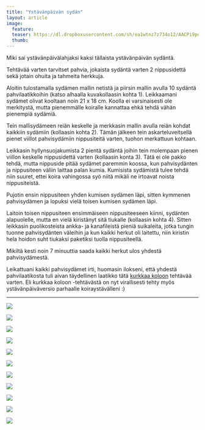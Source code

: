 ```yaml
---
title: "Ystävänpäivän sydän"
layout: article
image:
  feature:
  teaser: https://dl.dropboxusercontent.com/sh/ea1wtnz7z734o12/AACPi9pdbO0-X7zFM_geuZzFa/aktivointi/ystavanpaivan-sydan/DS04759-245px.jpg
  thumb:
---
```


Miki sai ystävänpäivälahjaksi kaksi tällaista ystävänpäivän sydäntä.

Tehtävää varten tarvitset pahvia, jokaista sydäntä varten 2 nippusidettä sekä jotain ohuita ja tahmeita herkkuja.

Aloitin tulostamalla sydämen mallin netistä ja piirsin mallin avulla 10 sydäntä pahvilaatikkoihin (katso alhaalla kuvakollaasin kohta 1). Leikkaamani sydämet olivat kooltaan noin 21 x 18 cm. Koolla ei varsinaisesti ole merkitystä, mutta pienemmälle koiralle kannattaa ehkä tehdä vähän pienempiä sydämiä.

Tein mallisydämeen reiän keskelle ja merkkasin mallin avulla reiän kohdat kaikkiin sydämiin (kollaasin kohta 2). Tämän jälkeen tein askarteluveitsellä pienet viillot pahvisydämiin nippusiteitä varten, tuohon merkattuun kohtaan.

Leikkasin hyllynsuojakumista 2 pientä sydäntä joihin tein molempaan pienen viillon keskelle nippusidettä varten (kollaasin konta 3). Tätä ei ole pakko tehdä, mutta nippuside pitää sydämet paremmin koossa, kun pahvisydänten ja nippusiteen väliin laittaa palan kumia. Kumisista sydämistä tulee tehdä niin suuret, ettei koira vahingossa syö niitä mikäli ne irtoavat noista nippusiteistä.

Pujotin ensin nippusiteen yhden kumisen sydämen läpi, sitten kymmenen pahvisydämen ja lopuksi vielä toisen kumisen sydämen läpi.

Laitoin toisen nippusiteen ensimmäiseen nippusiteeseen kiinni, sydänten alapuolelle, mutta en vielä kiristänyt sitä tiukalle (kollaasin kohta 4). Sitten leikkasin puolikosteista ankka- ja kanafileistä pieniä suikaleita, jotka tungin tuonne pahvisydänten väleihin ja kun kaikki herkut oli laitettu, niin kiristin hela hoidon suht tiukaksi paketiksi tuolla nippusiteellä.

Mikiltä kesti noin 7 minuuttia saada kaikki herkut ulos yhdestä pahvisydämestä.

Leikattuani kaikki pahvisydämet irti, huomasin ilokseni, että yhdestä pahvilaatikosta tuli aivan täydellinen laatikko tätä [kurkkaa koloon](http://minimuutti.com/aktivointi/kurkkaa-koloon/) tehtävää varten. Eli kurkkaa koloon -tehtävästä on nyt virallisesti tehty myös ystävänpäiväversio parhaalle koiraystävälleni :)

---

[![](https://lh3.googleusercontent.com/9AptyL0xdERvRnaDFT25fNBMeNeAtQ5VdLAH3vL5uJDuFgzYQImQa03I3TrV-4sIaKz9QUm4jDfeqSgD4V11YhORPH9EJ1g9D6KcjgL-99twVOoAorHcolPcnIpVeT6E6OPnGzSCDpVcR0PLmfYnJdwl5g-ojCzV799i2nvMkyU5gBP5ieQTQuR1pY6vNZZ4k1XE57-bWr_XdEDw1cVgcYLooHXAprS0prIAfw1grnhYy5KaumFmQDZDqWSTq7-6I7ipRD9NYYxi1JGdpSkCR1cz2F9zhRmV1xY_JnBHOuhSaNdxaBo9J-DuDBtz74XIMlKWupsOkdfarEis__ZCEvhLqg17Utwzr-wcmIVHSsZ10el8Kb3BNZrx2agP0XXMJmxbFVu3iVBjgr0ERH91-mNAuJVar1cSYUxYrdLaBvwswg-gTQvjF13a-ckrtwO5FqaCvcJ0Zz64OSZp9RURj3tmJw3JPpyiMinRjstj_3CC8lQcmfUaZFcTi5PVSXbJ9oxdSTqa5GPD_4ErJMGEAEyj1NX-4QnqtZJg6u8O3KJ5OT3Tc_HgJ6jI4R_CdmsJvPEv=w800)](https://lh3.googleusercontent.com/9AptyL0xdERvRnaDFT25fNBMeNeAtQ5VdLAH3vL5uJDuFgzYQImQa03I3TrV-4sIaKz9QUm4jDfeqSgD4V11YhORPH9EJ1g9D6KcjgL-99twVOoAorHcolPcnIpVeT6E6OPnGzSCDpVcR0PLmfYnJdwl5g-ojCzV799i2nvMkyU5gBP5ieQTQuR1pY6vNZZ4k1XE57-bWr_XdEDw1cVgcYLooHXAprS0prIAfw1grnhYy5KaumFmQDZDqWSTq7-6I7ipRD9NYYxi1JGdpSkCR1cz2F9zhRmV1xY_JnBHOuhSaNdxaBo9J-DuDBtz74XIMlKWupsOkdfarEis__ZCEvhLqg17Utwzr-wcmIVHSsZ10el8Kb3BNZrx2agP0XXMJmxbFVu3iVBjgr0ERH91-mNAuJVar1cSYUxYrdLaBvwswg-gTQvjF13a-ckrtwO5FqaCvcJ0Zz64OSZp9RURj3tmJw3JPpyiMinRjstj_3CC8lQcmfUaZFcTi5PVSXbJ9oxdSTqa5GPD_4ErJMGEAEyj1NX-4QnqtZJg6u8O3KJ5OT3Tc_HgJ6jI4R_CdmsJvPEv=s0)

[![](https://lh3.googleusercontent.com/BOfkF7gJXU_bVysxsfaj_7Vq-QTlzzlLkQwpX4CK9edTg6-CfxYDbC5DPi5gL2twnxWYAgycWWQwQgF-D1WiP-Cs7s6mEn3fRQ5MiS9mc65ReYX8nrzZcmGWAGYNUTgOwdKgfLYTZGNpEY6tkD91WB2Ca3JdVaTYlkxd40JBctFNJIzzRqs6hLg4tE__IeOaRoWpo3z8oc8SomC2zuht1I6gVOovUKsJLfr_sJ-RcQi3TJadmmsJtBfrOrTT7r_XMnDKMv8WkfALuDqdmSwFW4ek8ALC6c8KbcZWF-qg_7vQqspagzWtvGS2dW34SUYUrvLt8RvYzC1cp3PF9Xbg9DAep7kpWMNV9piF70A5meqXbHpMrc5AygUN2CfKqKohDXPj0YKPx-PbGBWlUPKjInIqvLptUugxvBM-AT42lixHaAv6Sg4to8_X3JvyJlGk9V21WXx46No-N0aXno7OgSX8hHl_2zSyP3Br61dWbAnzlkY7TqJ07SVajsyPwSESIOZLk6-QrWDgAZnPGmD8CB-1Pevv8x2mtu_r2zgKKGjff7cbrC3Cjplcqn0GGmioT0tM=w800)](https://lh3.googleusercontent.com/BOfkF7gJXU_bVysxsfaj_7Vq-QTlzzlLkQwpX4CK9edTg6-CfxYDbC5DPi5gL2twnxWYAgycWWQwQgF-D1WiP-Cs7s6mEn3fRQ5MiS9mc65ReYX8nrzZcmGWAGYNUTgOwdKgfLYTZGNpEY6tkD91WB2Ca3JdVaTYlkxd40JBctFNJIzzRqs6hLg4tE__IeOaRoWpo3z8oc8SomC2zuht1I6gVOovUKsJLfr_sJ-RcQi3TJadmmsJtBfrOrTT7r_XMnDKMv8WkfALuDqdmSwFW4ek8ALC6c8KbcZWF-qg_7vQqspagzWtvGS2dW34SUYUrvLt8RvYzC1cp3PF9Xbg9DAep7kpWMNV9piF70A5meqXbHpMrc5AygUN2CfKqKohDXPj0YKPx-PbGBWlUPKjInIqvLptUugxvBM-AT42lixHaAv6Sg4to8_X3JvyJlGk9V21WXx46No-N0aXno7OgSX8hHl_2zSyP3Br61dWbAnzlkY7TqJ07SVajsyPwSESIOZLk6-QrWDgAZnPGmD8CB-1Pevv8x2mtu_r2zgKKGjff7cbrC3Cjplcqn0GGmioT0tM=s0)

[![](https://lh3.googleusercontent.com/5445NmWLMfhvQYScg-aJ31xu8QXd0KZ7A6ygSgInnoNKAOW43d3oUTeOZbN3zsuhJxtCVugAhXuc-Z3D2qEvQibXJ4oTNYCa9VX5vklnwuutJY_kG0_zt6yVIEr71RqFGBboYOE4m8cOZ7JDpYKg9H7eAaHnSAbirp11BbcKfCIkypnyivFKETRJ-dR9nZzMmuxjeRIneUJ6OWAAzxTyo3f99nhuMopllHFvT3MBUf8HYfitgQfIRS14ugQFqo5o18orJS5noXJplQNXmz9psscYvVN4jE0YtNO5S6zPRSqZNR98oqlHu4BgZ0jVUA7vOgopIBhJ7Oh2VnPhABsV0_nbDLyedzzDj5oqlpuJwsFLqusfLdwcphnb4b7YhrIOHx8P_eli3QYjflU0RFBok5yCR1IGPGEVaLBeklXoHa-J4zps-QQ-M3VIKWZXDMLWhuo0t-5tUn22vpcQTyYz3g27Xx10GHPbMHsyKVDcIghnWYnHD1WO8rU4icTmUHkniUq_HOe5GPKoRLeGJULSBZW1xq-8jRO93y1A-4hufNNrZdD9Jfal7t1VYUE00sxMIzZR=w800)](https://lh3.googleusercontent.com/5445NmWLMfhvQYScg-aJ31xu8QXd0KZ7A6ygSgInnoNKAOW43d3oUTeOZbN3zsuhJxtCVugAhXuc-Z3D2qEvQibXJ4oTNYCa9VX5vklnwuutJY_kG0_zt6yVIEr71RqFGBboYOE4m8cOZ7JDpYKg9H7eAaHnSAbirp11BbcKfCIkypnyivFKETRJ-dR9nZzMmuxjeRIneUJ6OWAAzxTyo3f99nhuMopllHFvT3MBUf8HYfitgQfIRS14ugQFqo5o18orJS5noXJplQNXmz9psscYvVN4jE0YtNO5S6zPRSqZNR98oqlHu4BgZ0jVUA7vOgopIBhJ7Oh2VnPhABsV0_nbDLyedzzDj5oqlpuJwsFLqusfLdwcphnb4b7YhrIOHx8P_eli3QYjflU0RFBok5yCR1IGPGEVaLBeklXoHa-J4zps-QQ-M3VIKWZXDMLWhuo0t-5tUn22vpcQTyYz3g27Xx10GHPbMHsyKVDcIghnWYnHD1WO8rU4icTmUHkniUq_HOe5GPKoRLeGJULSBZW1xq-8jRO93y1A-4hufNNrZdD9Jfal7t1VYUE00sxMIzZR=s0)

[![](https://lh3.googleusercontent.com/hyaA3UhybXhLyVZGjOf_QSZPdegg4SlI5hnOh-cN98tfhgKYSNQpCjJkoosLOfOfkW-1YkB2bJpLWLyUChs5yvpjvXjVKfmFdRo6wHs14ZShEexNuDSTGQok576AaIL2J1UdxJ6Eeh68JW9lc36EYeJgmHYfwOJOJVJ5DoiIos1MRI5jD_Mmj7ixPvJzSFxmrNgbbaYmpYj7XSfw1_wEmxsI6nv3pyA9b4KtmyApUL4bAQ05548ACtOn2Mn2-7hX1Zl6BiLFz8OR7BhebfLtEDvWGKOsefGoamZGkWdSufONEfwwvN8XX24V8o9zDyrnvVklNVgPdnUTcRItIIRUhXeKVvjvWXPegr3r1UIxmQn4ULqCyQhuzqQu_nVXBFD2lwTg2l8awpulM3yZOT0XHxIT6296Um3NtUmse0VGlwOS7fPRvDDeYCKfXMDoc9S5JD9-M6dclmMe-6_7RbWcRncpXq-v7VB299LhwPJj5brBOzUfoNRcJVb9aoOV5Ln8bbiXQD4GwXm3XY7A1KtmVVJfUPi01qUHJwcP6BT_2XXFhDWQ8OdgF7gQLn30-bDbVR2k=w800)](https://lh3.googleusercontent.com/hyaA3UhybXhLyVZGjOf_QSZPdegg4SlI5hnOh-cN98tfhgKYSNQpCjJkoosLOfOfkW-1YkB2bJpLWLyUChs5yvpjvXjVKfmFdRo6wHs14ZShEexNuDSTGQok576AaIL2J1UdxJ6Eeh68JW9lc36EYeJgmHYfwOJOJVJ5DoiIos1MRI5jD_Mmj7ixPvJzSFxmrNgbbaYmpYj7XSfw1_wEmxsI6nv3pyA9b4KtmyApUL4bAQ05548ACtOn2Mn2-7hX1Zl6BiLFz8OR7BhebfLtEDvWGKOsefGoamZGkWdSufONEfwwvN8XX24V8o9zDyrnvVklNVgPdnUTcRItIIRUhXeKVvjvWXPegr3r1UIxmQn4ULqCyQhuzqQu_nVXBFD2lwTg2l8awpulM3yZOT0XHxIT6296Um3NtUmse0VGlwOS7fPRvDDeYCKfXMDoc9S5JD9-M6dclmMe-6_7RbWcRncpXq-v7VB299LhwPJj5brBOzUfoNRcJVb9aoOV5Ln8bbiXQD4GwXm3XY7A1KtmVVJfUPi01qUHJwcP6BT_2XXFhDWQ8OdgF7gQLn30-bDbVR2k=s0)

[![](https://lh3.googleusercontent.com/-JkSqY1kvnGPekbNT7EeQ5r_JyKO_33rebz15pA0yiSDwT5RUyDPy0NVgzOhE3fmhUBZcY0joTrRNAmlQDddTSO4sPhiQ6-uPpm4DlqzyDbeWjaCx6AOkcC5HY5u9Ijzzu_nJNftT_ss0LwX-g71yn0rfn73OK2vQjXjf-IHo2m5dVk5Fp_ID_-QeeoWIFXZITsu-67lu8ZV0wX9VaMdVsjdY9G4PKGvpgyrbc4y_VeXDO5CzrK935zVfnEkXlzW7X-DWw7MhdgFFEnRflimw0zR5ahZ8JnbOnBwqtu-NqAj4vVbyZIWKFDO8qSc2kmimMXc_bAjqTEE16SV0UiGmUo0D2uSC12cwNDew_WNsxgrO0uhEhg8wI8iKfiwVPzDUc_0P2K9WNu0G9Oa4J4erKRoN0md1c3tleYUBTzekiD-ANTbz5LXyVaAUdiEQWznPKwzmwd7b_7v17FBXFd8H-WVfAoCDxWDA6UBzK-Ky9noGc48JuxgmyyEi8RV51ugm7Dkt4dmNbdb4O7hQPqlEoTSnpcEGe6qAWum5UiFeL36vACtROFksTUmp_nm6ZSi5MHN=w800)](https://lh3.googleusercontent.com/-JkSqY1kvnGPekbNT7EeQ5r_JyKO_33rebz15pA0yiSDwT5RUyDPy0NVgzOhE3fmhUBZcY0joTrRNAmlQDddTSO4sPhiQ6-uPpm4DlqzyDbeWjaCx6AOkcC5HY5u9Ijzzu_nJNftT_ss0LwX-g71yn0rfn73OK2vQjXjf-IHo2m5dVk5Fp_ID_-QeeoWIFXZITsu-67lu8ZV0wX9VaMdVsjdY9G4PKGvpgyrbc4y_VeXDO5CzrK935zVfnEkXlzW7X-DWw7MhdgFFEnRflimw0zR5ahZ8JnbOnBwqtu-NqAj4vVbyZIWKFDO8qSc2kmimMXc_bAjqTEE16SV0UiGmUo0D2uSC12cwNDew_WNsxgrO0uhEhg8wI8iKfiwVPzDUc_0P2K9WNu0G9Oa4J4erKRoN0md1c3tleYUBTzekiD-ANTbz5LXyVaAUdiEQWznPKwzmwd7b_7v17FBXFd8H-WVfAoCDxWDA6UBzK-Ky9noGc48JuxgmyyEi8RV51ugm7Dkt4dmNbdb4O7hQPqlEoTSnpcEGe6qAWum5UiFeL36vACtROFksTUmp_nm6ZSi5MHN=s0)

[![](https://lh3.googleusercontent.com/GTCE7bST1X49tIiUhtnjKrmSPfIaQWhLoblyoHhD-ZXimdcLRFoDyIkwJ6iKo_EgvvzG1pwB_d1UATbAhLvg-WdiA_OLqMbZEtHPb03fXz1daBzWpjGSsTTTiOsT0yFgtx5xYlhsxTcpmio1JkezOMz1mrseL9RJSd_ESr0CoUUnksJw0tRJafR8A_2CWldxNSFhxk521ThUV1LGkMvQBUvCvRkyLgBNdUbvhWHlhEZ-_neSKvVDSqePchqrz1nVKKqKivuRZVqPzacPho1wZwOybGp1FhnbCsWJPaPG5tkrc0REvZjg7ptOzpqzHpCXiVVLFaXIJdfK98FsErOFfCuBIG3rWdH0x9TM5uio5icD-XkQzsgbtXX3zeEw1_Ev5wawgGc2qw7uytUNAO_KFrginzmK3sQb2IxAO9cDnMjFRZ6xgOj7dVC5Npu307OWiYbIVKJxY1ASWtUATH3_cPRBIxcdOlg6HTsEFh0FY0I6v-t3-qw4XaJpwRj4dpF_Uml0HM18jaVUSXWf4cLBHgcV48pXivUnVzISCNZfZUlxGuTB6XFlZGXXazYRW4cGdkHr=w800)](https://lh3.googleusercontent.com/GTCE7bST1X49tIiUhtnjKrmSPfIaQWhLoblyoHhD-ZXimdcLRFoDyIkwJ6iKo_EgvvzG1pwB_d1UATbAhLvg-WdiA_OLqMbZEtHPb03fXz1daBzWpjGSsTTTiOsT0yFgtx5xYlhsxTcpmio1JkezOMz1mrseL9RJSd_ESr0CoUUnksJw0tRJafR8A_2CWldxNSFhxk521ThUV1LGkMvQBUvCvRkyLgBNdUbvhWHlhEZ-_neSKvVDSqePchqrz1nVKKqKivuRZVqPzacPho1wZwOybGp1FhnbCsWJPaPG5tkrc0REvZjg7ptOzpqzHpCXiVVLFaXIJdfK98FsErOFfCuBIG3rWdH0x9TM5uio5icD-XkQzsgbtXX3zeEw1_Ev5wawgGc2qw7uytUNAO_KFrginzmK3sQb2IxAO9cDnMjFRZ6xgOj7dVC5Npu307OWiYbIVKJxY1ASWtUATH3_cPRBIxcdOlg6HTsEFh0FY0I6v-t3-qw4XaJpwRj4dpF_Uml0HM18jaVUSXWf4cLBHgcV48pXivUnVzISCNZfZUlxGuTB6XFlZGXXazYRW4cGdkHr=s0)

[![](https://lh3.googleusercontent.com/7DyVXp62hukpcWb__71xTPeD8338inMg6AuJJ39iZMsN8TaSFpw4793K2GdFp-6vPSLV4Ayebtnq3r4z_l_e_uE0uU1IU_XFPiRydnPWEN0pj_ypSXmdquhZwHUcF7o2ApwKvNKIMEdWGYeFJB8IwL0Re5T7ev7UBsoqI-OEfcjW11PxP5TPqHLl0iFGtLXJUz_M_joJj7FB3OmYK_Q-B5KSDvCKRlJxZ-cG8pWNzlYKFnx4TUDJq8_w2J6OBnzKbZWbYUBE7d58oUyqAhSvErtmoJHOZmG_2pIVXYM-Mb3TxB1yCg2wLR7S92Tpf0VgPR7UIuze5SeUNlSfQ9CPgY1V8heqkub2OEfyJfl-HP9Jl0uUoTA0AmSNmkq2JfuR-Smh5gbzemuoWgfc7kPvl6TA4oAgQQGxSCZuFxroC4ss5-IcO2ObSEnMzWtgIcKUYvfKVfkh_erdd7yX1kqRFlNv1bEEZs93c1yAAtOAk0Lc4Oq3LjWVpWpoXPln0bZlVQzAjLD7Mv4Nio6Sfx6lwNuvgb9570ipc-ZWCjqvW7LXfCbH0DMzv2wxiy_sZg8ZCXkl=w800)](https://lh3.googleusercontent.com/7DyVXp62hukpcWb__71xTPeD8338inMg6AuJJ39iZMsN8TaSFpw4793K2GdFp-6vPSLV4Ayebtnq3r4z_l_e_uE0uU1IU_XFPiRydnPWEN0pj_ypSXmdquhZwHUcF7o2ApwKvNKIMEdWGYeFJB8IwL0Re5T7ev7UBsoqI-OEfcjW11PxP5TPqHLl0iFGtLXJUz_M_joJj7FB3OmYK_Q-B5KSDvCKRlJxZ-cG8pWNzlYKFnx4TUDJq8_w2J6OBnzKbZWbYUBE7d58oUyqAhSvErtmoJHOZmG_2pIVXYM-Mb3TxB1yCg2wLR7S92Tpf0VgPR7UIuze5SeUNlSfQ9CPgY1V8heqkub2OEfyJfl-HP9Jl0uUoTA0AmSNmkq2JfuR-Smh5gbzemuoWgfc7kPvl6TA4oAgQQGxSCZuFxroC4ss5-IcO2ObSEnMzWtgIcKUYvfKVfkh_erdd7yX1kqRFlNv1bEEZs93c1yAAtOAk0Lc4Oq3LjWVpWpoXPln0bZlVQzAjLD7Mv4Nio6Sfx6lwNuvgb9570ipc-ZWCjqvW7LXfCbH0DMzv2wxiy_sZg8ZCXkl=s0)

[![](https://lh3.googleusercontent.com/9h_EQL0WTQ_OX1JTAMWDMWfivt-eqgP0hfJxcGYDmXMkpei_7SBqLbj3RaVl6NpjW5pfwSNg-_5Vhb81nf-o9DN16ptEfetEuek5LQw9WfVcwUkZk7LJFROzMyJvsJGCNGa_ncPiUZ0-YpDOsARfRPi-y8l_5cijrR8rwGj8C4jBf5fs13-sQ7NDtGcJM8iTNFlrMt7ZbRNLwGlzEvOIDZHXtbASpgQtoT_EZmLqA01n256H8-SyrCqOHObbiNTF9Kyx_zSHWb9XXVieB4ASk51GJAUc8JO6pWRWA9QwmsjGfkNSmkc_QAR8tgzhVOffQ9B2Bx9H8EigkLUXyaWMGLVH0eIvq2C2yG4JFBFBpqfv2dfL6Dt2jC2v_Zi8S6FCSqaQOe0m4f4MnggO2QMVyz3gY1evVsdAbx-prUbI2XUCs973bPnG8qYQRaq1ECoaEF7eQFWQEyl0RLOK1RoOLvIugjTRKvBAG327FonjU2pTGKT9nR2r0u-Q_ChY15JedLr8KS6FEwryfZH8qrQxp6cYykx3x5MSN8-6y2zXcssfo0JxoatpDbexlnbNZYb37zX5=w800)](https://lh3.googleusercontent.com/9h_EQL0WTQ_OX1JTAMWDMWfivt-eqgP0hfJxcGYDmXMkpei_7SBqLbj3RaVl6NpjW5pfwSNg-_5Vhb81nf-o9DN16ptEfetEuek5LQw9WfVcwUkZk7LJFROzMyJvsJGCNGa_ncPiUZ0-YpDOsARfRPi-y8l_5cijrR8rwGj8C4jBf5fs13-sQ7NDtGcJM8iTNFlrMt7ZbRNLwGlzEvOIDZHXtbASpgQtoT_EZmLqA01n256H8-SyrCqOHObbiNTF9Kyx_zSHWb9XXVieB4ASk51GJAUc8JO6pWRWA9QwmsjGfkNSmkc_QAR8tgzhVOffQ9B2Bx9H8EigkLUXyaWMGLVH0eIvq2C2yG4JFBFBpqfv2dfL6Dt2jC2v_Zi8S6FCSqaQOe0m4f4MnggO2QMVyz3gY1evVsdAbx-prUbI2XUCs973bPnG8qYQRaq1ECoaEF7eQFWQEyl0RLOK1RoOLvIugjTRKvBAG327FonjU2pTGKT9nR2r0u-Q_ChY15JedLr8KS6FEwryfZH8qrQxp6cYykx3x5MSN8-6y2zXcssfo0JxoatpDbexlnbNZYb37zX5=s0)

[![](https://lh3.googleusercontent.com/oSWP410alNe_B7_fHKjV-wKu2alEat3haMZ2G6qERhVhDgObyz9hc5bvPVFDKyXDHiRqXhmSTCOKgaUyBENfawvSs9ObHHbkK7j7_mb0bHV2L4tV76Wr9eDp151LHiLyAxqkZMsIB5AZfXsh0iwP3r3oppzI1Ut2_H_Sg8QnRd5fQ6j9-M5gXGE51iwMKs_qDJ_qKYy1n_BVBLjJHzLtOr_2A7zgCvRgkKY2ghInO73A8800vP07LMI7tFsJ9lgCIR2d-1jjtnuYU4Tx2yNrIHfP_V5wd0ZJrVdFS25Ls8fGgp_U0gi81X4VFbBFZvTGjYsO9SyGLbtS6AV-LIyFEcbYOXQ-rst0eTPfmG3KDLnkZKV5TiikbBCLuqSxnWscoiZZsl4OdZa4WQ7JkyvQX9tOmQkJeDQyYWnERpvH4_hV0DeEnutca9cz9efB2lmdfP_Gaeg-KZIWlc6qCZANV0-IWMz3r-kVe4xKHm7qN2al19r2vhTzZSvUo7ZtLz9tB2rDDXhhLF2UurEXVgCZ2VicULdelr5jIoCXro4C2H0PF8Qog4pNxwwHQogbln_3nVXd=w800)](https://lh3.googleusercontent.com/oSWP410alNe_B7_fHKjV-wKu2alEat3haMZ2G6qERhVhDgObyz9hc5bvPVFDKyXDHiRqXhmSTCOKgaUyBENfawvSs9ObHHbkK7j7_mb0bHV2L4tV76Wr9eDp151LHiLyAxqkZMsIB5AZfXsh0iwP3r3oppzI1Ut2_H_Sg8QnRd5fQ6j9-M5gXGE51iwMKs_qDJ_qKYy1n_BVBLjJHzLtOr_2A7zgCvRgkKY2ghInO73A8800vP07LMI7tFsJ9lgCIR2d-1jjtnuYU4Tx2yNrIHfP_V5wd0ZJrVdFS25Ls8fGgp_U0gi81X4VFbBFZvTGjYsO9SyGLbtS6AV-LIyFEcbYOXQ-rst0eTPfmG3KDLnkZKV5TiikbBCLuqSxnWscoiZZsl4OdZa4WQ7JkyvQX9tOmQkJeDQyYWnERpvH4_hV0DeEnutca9cz9efB2lmdfP_Gaeg-KZIWlc6qCZANV0-IWMz3r-kVe4xKHm7qN2al19r2vhTzZSvUo7ZtLz9tB2rDDXhhLF2UurEXVgCZ2VicULdelr5jIoCXro4C2H0PF8Qog4pNxwwHQogbln_3nVXd=s0)

[![](https://lh3.googleusercontent.com/45s4Ag8KBgUojDsBsc_JpL60prU2AQO14cW8DmXti9SYLcTDYjjeWSYYUl3BkNjWBxwsbQUhUmFKo-iIlCZczHdzKkAlfdnt9heITo1OAm5Ql09Pp62Tow_dGr3pmqgsvqjbhatAuJY4eWF7fL2vUsuaVMxmbzfjxEpYTu5lCsGMOo8Vr4nxmleW-o1bbPJ1_uPpwXUKGSJhn2p-kqvJG28YG7YRB4irv-yxhv81noZJl2-dx4qm3jFyzJLQ6gAL9HvMzdCcA9qWmG_Hrl7EBV1QNay3Z7xQ5bWzsR1xLrhI5UdQlPkevTPfIixAKlLLp5le6QW5XXQScNPJKWGSaijUVUSARdaAx3N_RVyFitq9Zn2HQoBuvSyrSRAh1f-arh6rfE8U87EB1-1xMUXcgMqo7QvL_IUkN1jZYVo2-11vfbiAdrTSh7uM6mPbVmUkoBFsVggckjoRfpo3U9mixZIJFFOo-ZMExOaPHKDEMq5YD37G6Ly2LFWGHv6JLjBIS8fOB3qQLfDjbYMbKTgqZArLRdpU1BFwLV59SNH2g7ozH5_yKuhsps5h_KzFZMIhI7X6=w800)](https://lh3.googleusercontent.com/45s4Ag8KBgUojDsBsc_JpL60prU2AQO14cW8DmXti9SYLcTDYjjeWSYYUl3BkNjWBxwsbQUhUmFKo-iIlCZczHdzKkAlfdnt9heITo1OAm5Ql09Pp62Tow_dGr3pmqgsvqjbhatAuJY4eWF7fL2vUsuaVMxmbzfjxEpYTu5lCsGMOo8Vr4nxmleW-o1bbPJ1_uPpwXUKGSJhn2p-kqvJG28YG7YRB4irv-yxhv81noZJl2-dx4qm3jFyzJLQ6gAL9HvMzdCcA9qWmG_Hrl7EBV1QNay3Z7xQ5bWzsR1xLrhI5UdQlPkevTPfIixAKlLLp5le6QW5XXQScNPJKWGSaijUVUSARdaAx3N_RVyFitq9Zn2HQoBuvSyrSRAh1f-arh6rfE8U87EB1-1xMUXcgMqo7QvL_IUkN1jZYVo2-11vfbiAdrTSh7uM6mPbVmUkoBFsVggckjoRfpo3U9mixZIJFFOo-ZMExOaPHKDEMq5YD37G6Ly2LFWGHv6JLjBIS8fOB3qQLfDjbYMbKTgqZArLRdpU1BFwLV59SNH2g7ozH5_yKuhsps5h_KzFZMIhI7X6=s0)

[![](https://lh3.googleusercontent.com/HwsuxKmaqr8Ssp8kMoEoP_JNXUU8nRZcOay_xRbccfH3JiUCgxcRNvPQzl64P_e1wTgoYT_iOQuposotuI9TgL8uGbALUQayVG-lPW8rCYdKPTF5B0uMaOULbC5dp6wjarRAng3GU_yg0c0Pwc5OkrzfzXv0aRH9xaHchnjxUB05yY01KJksVQdzXvDuvXjiiRsKlAlq-2mUsd9b1Qex4DZfDZ2WpAlrbn56tClFmPYfrg7EMvO_Xyc7yCGlLhimWWCycoS4U5OeG5b6zXJSr1NWcwszlRuSgHsuufklqylkAEPOEE3h2upAz9V3Tjr-4L9hWDEUncQQDAnov4sh6spUkSp84ZC1bf4HvkRpq-kVd7qjbEq6UMLGzIAXsIx2HagObvltfNy3pfZG5DEVrQtdwvnyjjXghbo8XYxIRdo2mOgujNtUbLOMyu84yx2ABw2xYQ8Pm1HqMnMQ1vGg-Lv9_FP9hTSZccXnhlir0M4hb_kewjoON44uyn-HaYnSXnFIKVSngjXKKK_T3lJHv543krc589RbeQyZHPgBEak-M6VcEWRlkVAb7xKEqfEKtwe6=w800)](https://lh3.googleusercontent.com/HwsuxKmaqr8Ssp8kMoEoP_JNXUU8nRZcOay_xRbccfH3JiUCgxcRNvPQzl64P_e1wTgoYT_iOQuposotuI9TgL8uGbALUQayVG-lPW8rCYdKPTF5B0uMaOULbC5dp6wjarRAng3GU_yg0c0Pwc5OkrzfzXv0aRH9xaHchnjxUB05yY01KJksVQdzXvDuvXjiiRsKlAlq-2mUsd9b1Qex4DZfDZ2WpAlrbn56tClFmPYfrg7EMvO_Xyc7yCGlLhimWWCycoS4U5OeG5b6zXJSr1NWcwszlRuSgHsuufklqylkAEPOEE3h2upAz9V3Tjr-4L9hWDEUncQQDAnov4sh6spUkSp84ZC1bf4HvkRpq-kVd7qjbEq6UMLGzIAXsIx2HagObvltfNy3pfZG5DEVrQtdwvnyjjXghbo8XYxIRdo2mOgujNtUbLOMyu84yx2ABw2xYQ8Pm1HqMnMQ1vGg-Lv9_FP9hTSZccXnhlir0M4hb_kewjoON44uyn-HaYnSXnFIKVSngjXKKK_T3lJHv543krc589RbeQyZHPgBEak-M6VcEWRlkVAb7xKEqfEKtwe6=s0)
